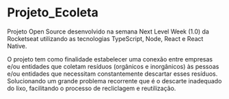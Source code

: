 # Projeto_Ecoleta
Projeto Open Source desenvolvido na semana Next Level Week (1.0) da Rocketseat utilizando as tecnologias TypeScript, Node, React e React Native.

O projeto tem como finalidade estabelecer uma conexão entre empresas e/ou entidades que coletam resíduos (orgânicos e inorgânicos) às pessoas e/ou entidades que necessitam constantemente descartar esses resíduos. Solucionando um grande problema recorrente que é o descarte inadequado do lixo, facilitando o processo de recliclagem e reutilização.
